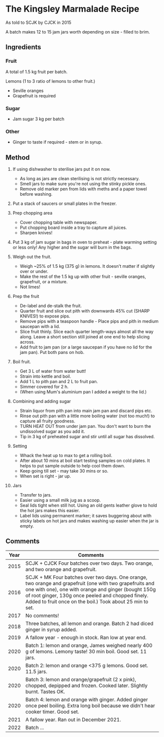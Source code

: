# The Kingsley Marmalade Recipe

As told to SCJK by CJCK in 2015

A batch makes 12 to 15 jam jars worth depending on size - filled to brim.

## Ingredients

### Fruit

A total of 1.5 kg fruit per batch.

Lemons (1 to 3 ratio of lemons to other fruit.)

- Seville oranges
- Grapefruit is required

### Sugar

- Jam sugar 3 kg per batch

### Other

- Ginger to taste if required - stem or in syrup.

## Method

1. If using dishwasher to sterilise jars put it on now.
    - As long as jars are clean sterilising is not strictly necessary.
    - Smell jars to make sure you're not using the stinky pickle ones.
    - Remove old marker pen from lids with meths and a paper towel before washing.

1. Put a stack of saucers or small plates in the freezer.

1. Prep chopping area
    - Cover chopping table with newspaper.
    - Put chopping board inside a tray to capture all juices.
    - Sharpen knives!

1. Put 3 kg of jam sugar in bags in oven to preheat - plate warming setting or less only! Any higher and the sugar will burn in the bags.

1. Weigh out the fruit.
    - Weigh ~25% of 1.5 kg (375 g) in lemons. It doesn't matter if slightly over or under.
    - Make the rest of the 1.5 kg up with other fruit - seville oranges, grapefruit, or a mixture.
    - Not limes!

1. Prep the fruit
    - De-label and de-stalk the fruit.
    - Quarter fruit and slice out pith with downwards 45% cut (SHARP KNIVES!) to expose pips.
    - Remove pips with a teaspoon handle - Place pips and pith in medium saucepan with a lid.
    - Slice fruit thinly. Slice each quarter length-ways almost all the way along. Leave a short section still joined at one end to help slicing across.
    - Add fruit to jam pan (or a large saucepan if you have no lid for the jam pan). Put both pans on hob.

1. Boil fruit.
    - Get 3 L of water from water butt!
    - Strain into kettle and boil.
    - Add 1 L to pith pan and 2 L to fruit pan.
    - Simmer covered for 2 h.
    - (When using Mum's aluminium pan I added a weight to the lid.)

1. Combining and adding sugar
    - Strain liquor from pith pan into main jam pan and discard pips etc.
    - Rinse out pith pan with a little more boiling water (not too much!) to capture all fruity goodness.
    - TURN HEAT OUT from under jam pan. You don't want to burn the undissolved sugar as you add it.
    - Tip in 3 kg of preheated sugar and stir until all sugar has dissolved.

1. Setting
    - Whack the heat up to max to get a rolling boil.
    - After about 10 mins at boil start testing samples on cold plates. It helps to put sample outside to help cool them down.
    - Keep going till set - may take 30 mins or so.
    - When set is right - jar up.

1. Jars
    - Transfer to jars.
    - Easier using a small milk jug as a scoop.
    - Seal lids tight when still hot. Using an old gents leather glove to hold the hot jars makes this easier.
    - Label lids using permanent marker; it saves buggering about with sticky labels on hot jars and makes washing up easier when the jar is empty.

## Comments

Year   | Comments
-------|-------------------
2015   | SCJK + CJCK Four batches over two days. Two orange, and two orange and grapefruit.
2016   | SCJK + MK Four batches over two days. One orange, two orange and grapefruit (one with two grapefruits and one with one), one with orange and ginger (bought 150g of root ginger, 130g once peeled and chopped finely. Added to fruit once on the boil.) Took about 25 min to set.
2017 | No comments!
2018 | Three batches, all lemon and orange. Batch 2 had diced ginger in syrup added.
2019 | A fallow year - enough in stock. Ran low at year end.
2020 | Batch 1: lemon and orange, James weighed nearly 400 g of lemons. Lemony taste! 30 min boil. Good set. 11 jars.
2020 | Batch 2: lemon and orange <375 g lemons. Good set. 11.5 jars.
2020 | Batch 3: lemon and orange/grapefruit (2 x pink), chopped, depipped and frozen. Cooked later. Slightly burnt. Tastes OK.
2020 | Batch 4: lemon and orange with ginger. Added ginger once peel boiling. Extra long boil because we didn't hear cooker timer. Good set.
2021 | A fallow year. Ran out in December 2021.
2022 | Batch ...
